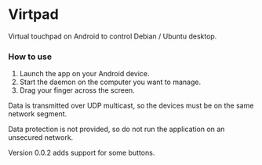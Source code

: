 # Virtpad

Virtual touchpad on Android to control Debian / Ubuntu desktop.

### How to use
1. Launch the app on your Android device.
2. Start the daemon on the computer you want to manage.
3. Drag your finger across the screen.

Data is transmitted over UDP multicast, so the devices must be on the same network segment.

Data protection is not provided, so do not run the application on an unsecured network.

Version 0.0.2 adds support for some buttons.
